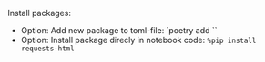 

Install packages: 
- Option: Add new package to toml-file: `poetry add <package-name>``
- Option: Install package direcly in notebook code: `%pip install requests-html`
